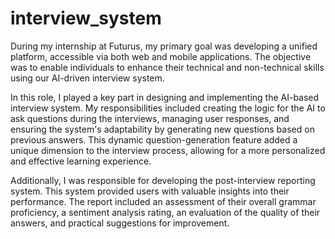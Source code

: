 ﻿# interview_system
During my internship at Futurus, my primary goal was developing a unified platform, accessible via both web and mobile applications. The objective was to enable individuals to enhance their technical and non-technical skills using our AI-driven interview system.

In this role, I played a key part in designing and implementing the AI-based interview system. My responsibilities included creating the logic for the AI to ask questions during the interviews, managing user responses, and ensuring the system's adaptability by generating new questions based on previous answers. This dynamic question-generation feature added a unique dimension to the interview process, allowing for a more personalized and effective learning experience.

Additionally, I was responsible for developing the post-interview reporting system. This system provided users with valuable insights into their performance. The report included an assessment of their overall grammar proficiency, a sentiment analysis rating, an evaluation of the quality of their answers, and practical suggestions for improvement.
